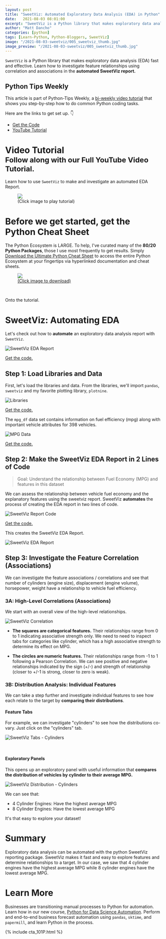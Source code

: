 ```yaml
---
layout: post
title: "SweetViz: Automated Exploratory Data Analysis (EDA) in Python"
date:   2021-08-03 08:01:00
excerpt: "SweetViz is a Python library that makes exploratory data analysis (EDA) fast and effective. Learn how to investigate feature relationships using correlation and associations in the automated SweetViz report."
author: "Matt Dancho"
categories: [python]
tags: [Learn-Python, Python-Bloggers, SweetViz]
image: "/2021-08-03-sweetviz/005_sweetviz_thumb.jpg"
image_preview: "/2021-08-03-sweetviz/005_sweetviz_thumb.jpg"
---
```


`SweetViz` is a Python library that makes exploratory data analysis (EDA) fast and effective. Learn how to investigate feature relationships using correlation and associations in the __automated SweetViz report.__

## Python Tips Weekly

This article is part of Python-Tips Weekly, a <a href="https://mailchi.mp/business-science/python_tips_newsletter" target="_blank">bi-weekly video tutorial</a> that shows you step-by-step how to do common Python coding tasks.

<p>Here are the links to get set up. 👇</p>

<ul>
    <li><a href="https://mailchi.mp/business-science/python_tips_newsletter" target='_blank'>Get the Code</a></li>
    <li><a href="https://youtu.be/CCy0JAB_fbo" target='_blank'>YouTube Tutorial</a></li> 
</ul>


# Video Tutorial<br><small>Follow along with our Full YouTube Video Tutorial.</small>

Learn how to use `SweetViz` to make and investigate an automated EDA Report. 

<figure class="text-center">
    <a href="https://youtu.be/CCy0JAB_fbo" target="_blank">
    <img src="/assets/2021-08-03-sweetviz/005_sweetviz_thumb.jpg" style='max-width:100%;'> </a>
  <figcaption>(Click image to play tutorial)</figcaption>
</figure>


# Before we get started, get the Python Cheat Sheet

The Python Ecosystem is LARGE. To help, I've curated many of the __80/20 Python Packages__, those I use most frequently to get results. Simply [Download the Ultimate Python Cheat Sheet](https://www.business-science.io/python-cheatsheet.html) to access the entire Python Ecosystem at your fingertips via hyperlinked documentation and cheat sheets. 

<figure class='text-center'>
<a href="https://www.business-science.io/python-cheatsheet.html" target="_blank"> 
  <img src="/assets/2021-07-06-sklearn/ultimate_python_cheatsheet.jpg" style='max-width:100%;'>
  <figcaption>(Click image to download)</figcaption>
</a>
</figure>

<br>


Onto the tutorial. 



# SweetViz: Automating EDA

Let's check out how to __automate__ an exploratory data analysis report with `SweetViz`. 

![SweetViz EDA Report](/assets/2021-08-03-sweetviz/sweetviz_report.jpg)

<p class='text-center date'> 
  <a href='https://mailchi.mp/business-science/python_tips_newsletter' target ='_blank'>Get the code.</a>
</p>

## Step 1: Load Libraries and Data

First, let's load the libraries and data. From the libraries, we'll import `pandas`, `sweetviz` and my favorite plotting library, `plotnine`.   

![Libraries](/assets/2021-08-03-sweetviz/00_libraries.jpg)

<p class='text-center date'> 
  <a href='https://mailchi.mp/business-science/python_tips_newsletter' target ='_blank'>Get the code.</a>
</p>

The `mpg_df` data set contains information on fuel efficiency (mpg) along with important vehicle attributes for 398 vehicles. 

![MPG Data](/assets/2021-08-03-sweetviz/00_data.jpg)

<p class='text-center date'> 
  <a href='https://mailchi.mp/business-science/python_tips_newsletter' target ='_blank'>Get the code.</a>
</p>

## Step 2: Make the SweetViz EDA Report in 2 Lines of Code

> Goal: Understand the relationship between Fuel Economy (MPG) and features in this dataset 

We can assess the relationship between vehicle fuel economy and the explanatory features using the sweetviz report. SweetViz __automates__ the process of creating the EDA report in two lines of code. 

![SweetViz Report Code](/assets/2021-08-03-sweetviz/01_sweetviz_report_code.jpg)

<p class='text-center date'> 
  <a href='https://mailchi.mp/business-science/python_tips_newsletter' target ='_blank'>Get the code.</a>
</p>

This creates the SweetViz EDA Report. 


![SweetViz EDA Report](/assets/2021-08-03-sweetviz/sweetviz_report.jpg)


## Step 3: Investigate the Feature Correlation (Associations)

We can investigate the feature associations / correlations and see that number of cylinders (engine size), displacement (engine volume), horsepower, weight have a relationship to vehicle fuel efficiency. 

### 3A: High-Level Correlations (Associations)

We start with an overall view of the high-level relationships.



![SweetViz Correlation](/assets/2021-08-03-sweetviz/03_correlation.jpg)

- __The squares are categorical features.__ Their relationships range from 0 to 1 indicating associative strength only. We need to need to inspect tabs for categories like cylinder, which has a high associative strength to determine its effect on MPG.

- __The circles are numeric features.__ Their relationships range from -1 to 1 following a Pearson Correlation. We can see positive and negative relationships indicated by the sign (+/-) and strength of relationship (closer to +/-1 is strong, closer to zero is weak).


### 3B: Distribution Analysis: Individual Features

We can take a step further and investigate individual features to see how each relate to the target by __comparing their distributions__. 


#### Feature Tabs

For example, we can investigate "cylinders" to see how the distributions co-vary. Just click on the "cylinders" tab. 


![SweetViz Tabs - Cylinders](/assets/2021-08-03-sweetviz/03_cylinders_tab.jpg)

<br>

#### Exploratory Panels

This opens up an exploratory panel with useful information that __compares the distribution of vehicles by cylinder to their average MPG.__ 


![SweetViz Distribution - Cylinders](/assets/2021-08-03-sweetviz/03_cylinders_distribution.jpg)

We can see that:

- 4 Cylinder Engines: Have the highest average MPG
- 8 Cylinder Engines: Have the lowest average MPG

It's that easy to explore your dataset!

# Summary

Exploratory data analysis can be automated with the python SweetViz reporting package. SweetViz makes it fast and easy to explore features and determine relationships to a target. In our case, we saw that 4 cylinder engines have the highest average MPG while 8 cylinder engines have the lowest average MPG.

# Learn More

Businesses are transitioning manual processes to Python for automation. Learn how in our new course, [Python for Data Science Automation](https://university.business-science.io/p/python-for-data-science-automation-ds4b-101p). Perform and end-to-end business forecast automation using `pandas`, `sktime`, and `papermill`, and learn Python in the process. 

{% include cta_101P.html %}





<!-- This is markdown code. It wont look formatted in your browser, 
    but will be fine when published. to the website -->

<!-- {% include cta_rtrack.html %} -->

<!-- {% include top_rtips.html %} -->


